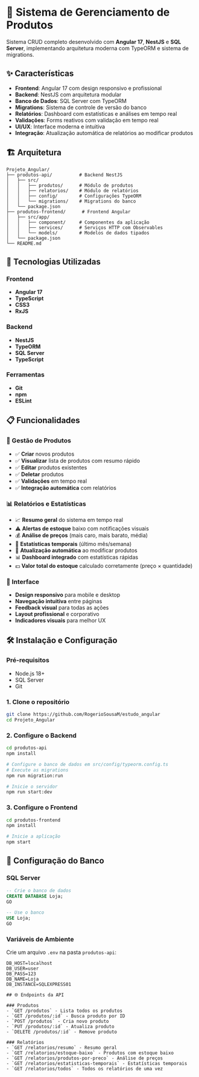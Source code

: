 # 🚀 Sistema de Gerenciamento de Produtos

Sistema CRUD completo desenvolvido com **Angular 17**, **NestJS** e **SQL Server**, implementando arquitetura moderna com TypeORM e sistema de migrations.

## ✨ Características

- **Frontend**: Angular 17 com design responsivo e profissional
- **Backend**: NestJS com arquitetura modular
- **Banco de Dados**: SQL Server com TypeORM
- **Migrations**: Sistema de controle de versão do banco
- **Relatórios**: Dashboard com estatísticas e análises em tempo real
- **Validações**: Forms reativos com validação em tempo real
- **UI/UX**: Interface moderna e intuitiva
- **Integração**: Atualização automática de relatórios ao modificar produtos

## 🏗️ Arquitetura

```
Projeto_Angular/
├── produtos-api/          # Backend NestJS
│   ├── src/
│   │   ├── produtos/      # Módulo de produtos
│   │   ├── relatorios/    # Módulo de relatórios
│   │   ├── config/        # Configurações TypeORM
│   │   └── migrations/    # Migrations do banco
│   └── package.json
├── produtos-frontend/      # Frontend Angular
│   ├── src/app/
│   │   ├── component/     # Componentes da aplicação
│   │   ├── services/      # Serviços HTTP com Observables
│   │   └── models/        # Modelos de dados tipados
│   └── package.json
└── README.md
```

## 🚀 Tecnologias Utilizadas

### Frontend
- **Angular 17** 
- **TypeScript** 
- **CSS3** 
- **RxJS**

### Backend
- **NestJS**
- **TypeORM**
- **SQL Server**
- **TypeScript**

### Ferramentas
- **Git**
- **npm**
- **ESLint** 

## 📋 Funcionalidades

### 🎯 Gestão de Produtos
- ✅ **Criar** novos produtos
- ✅ **Visualizar** lista de produtos com resumo rápido
- ✅ **Editar** produtos existentes
- ✅ **Deletar** produtos
- ✅ **Validações** em tempo real
- ✅ **Integração automática** com relatórios

### 📊 Relatórios e Estatísticas
- 📈 **Resumo geral** do sistema em tempo real
- ⚠️ **Alertas de estoque** baixo com notificações visuais
- 💰 **Análise de preços** (mais caro, mais barato, média)
- 📅 **Estatísticas temporais** (último mês/semana)
- 🔄 **Atualização automática** ao modificar produtos
- 📊 **Dashboard integrado** com estatísticas rápidas
- 💵 **Valor total do estoque** calculado corretamente (preço × quantidade)

### 🎨 Interface
- **Design responsivo** para mobile e desktop
- **Navegação intuitiva** entre páginas
- **Feedback visual** para todas as ações
- **Layout profissional** e corporativo
- **Indicadores visuais** para melhor UX

## 🛠️ Instalação e Configuração

### Pré-requisitos
- Node.js 18+ 
- SQL Server
- Git

### 1. Clone o repositório
```bash
git clone https://github.com/RogerioSousaM/estudo_angular
cd Projeto_Angular
```

### 2. Configure o Backend
```bash
cd produtos-api
npm install

# Configure o banco de dados em src/config/typeorm.config.ts
# Execute as migrations
npm run migration:run

# Inicie o servidor
npm run start:dev
```

### 3. Configure o Frontend
```bash
cd produtos-frontend
npm install

# Inicie a aplicação
npm start
```

## 🔧 Configuração do Banco

### SQL Server
```sql
-- Crie o banco de dados
CREATE DATABASE Loja;
GO

-- Use o banco
USE Loja;
GO
```

### Variáveis de Ambiente
Crie um arquivo `.env` na pasta `produtos-api`:
```env
DB_HOST=localhost
DB_USER=user
DB_PASS=123
DB_NAME=Loja
DB_INSTANCE=SQLEXPRESS01

## 🌐 Endpoints da API

### Produtos
- `GET /produtos` - Lista todos os produtos
- `GET /produtos/:id` - Busca produto por ID
- `POST /produtos` - Cria novo produto
- `PUT /produtos/:id` - Atualiza produto
- `DELETE /produtos/:id` - Remove produto

### Relatórios
- `GET /relatorios/resumo` - Resumo geral
- `GET /relatorios/estoque-baixo` - Produtos com estoque baixo
- `GET /relatorios/produtos-por-preco` - Análise de preços
- `GET /relatorios/estatisticas-temporais` - Estatísticas temporais
- `GET /relatorios/todos` - Todos os relatórios de uma vez